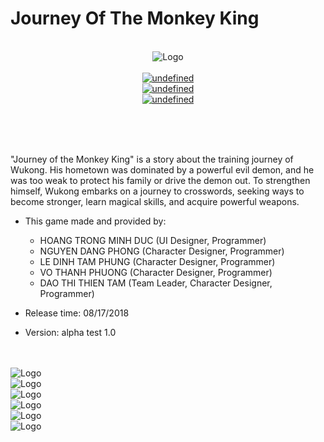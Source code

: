 # Journey Of The Monkey King
<p align="center">
  
  <br>
  <img alt="Logo" src="https://raw.githubusercontent.com/HoangTrongMinhDuc/JMOK-Game/master/Screenshots/JOMK_001.png">
  <br>
  <br>
  <a href="https://cocos2d-x.org/" target="_blank"><img alt="undefined" src="https://badgen.net/badge/engine/Cocos2DX/blue"></a>
  <br>
  <a href="#"><img alt="undefined" src="https://badgen.net/badge/platform/android,ios,windows,macos?list=1"></a>
  <br>
  <a href="https://github.com/HoangTrongMinhDuc/JMOK-Game/releases"><img alt="undefined" src="https://badgen.net/badge/release/android/green"></a>
  <br><br><br>
</p>

<br>
<p algin="center">
 "Journey of the Monkey King" is a story about the training journey of Wukong. His hometown was dominated by a powerful evil demon, and he was too weak to protect his family or drive the demon out. To strengthen himself, Wukong embarks on a journey to crosswords, seeking ways to become stronger, learn magical skills, and acquire powerful weapons.
 

 + This game made and provided by: 
    - HOANG TRONG MINH DUC (UI Designer, Programmer)
    - NGUYEN DANG PHONG (Character Designer, Programmer)
    - LE DINH TAM PHUNG (Character Designer, Programmer)
    - VO THANH PHUONG (Character Designer, Programmer)
    - DAO THI THIEN TAM (Team Leader, Character Designer, Programmer)


 + Release time: 08/17/2018
 + Version: alpha test 1.0
</p>
<br>
<br>
<img alt="Logo" src="https://raw.githubusercontent.com/HoangTrongMinhDuc/JMOK-Game/master/Screenshots/JOMK_003.png">
 <br>
<img alt="Logo" src="https://raw.githubusercontent.com/HoangTrongMinhDuc/JMOK-Game/master/Screenshots/JOMK_008.png">
<br>
<img alt="Logo" src="https://raw.githubusercontent.com/HoangTrongMinhDuc/JMOK-Game/master/Screenshots/JOMK_010.png">
<br>
<img alt="Logo" src="https://raw.githubusercontent.com/HoangTrongMinhDuc/JMOK-Game/master/Screenshots/JOMK_011.png">
<br>
<img alt="Logo" src="https://raw.githubusercontent.com/HoangTrongMinhDuc/JMOK-Game/master/Screenshots/JOMK_022.png">
<br>
<img alt="Logo" src="https://raw.githubusercontent.com/HoangTrongMinhDuc/JMOK-Game/master/Screenshots/JOMK_027.png">

